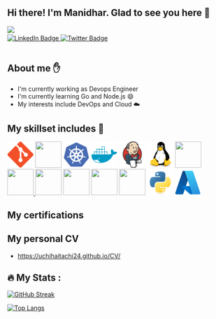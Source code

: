 ## Hi there! I'm Manidhar. Glad to see you here 👋 

<div id="header">
  <img src="https://media.giphy.com/media/M9gbBd9nbDrOTu1Mqx/giphy.gif" width="100"/>
  <div id="badges">
    <a href="https://www.linkedin.com/in/manidhar-anupoju-555726169">
      <img src="https://img.shields.io/badge/LinkedIn-blue?style=for-the-badge&logo=linkedin&logoColor=white" alt="LinkedIn Badge"/>
    </a>
    <a href="https://twitter.com/Manidhar2493">
      <img src="https://img.shields.io/badge/Twitter-blue?style=for-the-badge&logo=twitter&logoColor=white" alt="Twitter Badge"/>
    </a>
  </div>
  <img src="https://komarev.com/ghpvc/?username=manidharanupoju24&style=flat-square&color=blue" alt=""/>
  
</div>

## About me :raised_hand:
  - I'm currently working as Devops Engineer
  - I'm currently learning Go and Node.js 😄
  - My interests include DevOps and Cloud :cloud:
  
 ## My skillset includes :panda_face:
 <a href="https://github.com/uchihaitachi24/uchihaitachi24"><img src="https://github.com/devicons/devicon/blob/master/icons/git/git-original.svg" width="60" height="60"></a> <a href="https://aws.amazon.com/"><img src="https://github.com/gilbarbara/logos/blob/main/logos/aws.svg" width="60" height="60"></a> <a href="https://kubernetes.io/"><img src="https://github.com/devicons/devicon/blob/master/icons/kubernetes/kubernetes-plain.svg" width="60" height="60"></a> <a href="https://www.docker.com/"><img src="https://github.com/devicons/devicon/blob/master/icons/docker/docker-plain.svg" width="60" height="60"></a> <a href="https://www.jenkins.io/"><img src="https://github.com/devicons/devicon/blob/master/icons/jenkins/jenkins-original.svg" width="60" height="60"></a> <a href="https://www.linux.org/"><img src="https://github.com/devicons/devicon/blob/master/icons/linux/linux-original.svg" width="60" height="60"></a> <a href="https://www.java.com/en/"><img src="https://cdn.jsdelivr.net/gh/devicons/devicon/icons/java/java-original.svg" width="60" height="60"></a> <!-- <a href="https://azure.microsoft.com/en-in/"><img src="https://cdn.jsdelivr.net/gh/devicons/devicon/icons/azure/azure-original-wordmark.svg" width="60" height="60"></a> <a href="https://www.python.org/">  <img src="https://cdn.jsdelivr.net/gh/devicons/devicon/icons/python/python-original.svg" width="60" height="60"></a> <img src="https://github.com/gilbarbara/logos/blob/main/logos/kafka.svg" width="60" height="60"> --> <a href="https://helm.sh/"><img src="https://github.com/gilbarbara/logos/blob/main/logos/helm.svg" width="60" height="60"> </a><img src="https://github.com/gilbarbara/logos/blob/main/logos/html-5.svg" width="60" height="60"></a> <img src="https://github.com/gilbarbara/logos/blob/main/logos/css-3.svg" width="60" height="60"></a> <img src="https://github.com/gilbarbara/logos/blob/main/logos/javascript.svg" width="60" height="60"> <img src="https://github.com/gilbarbara/logos/blob/main/logos/nodejs-icon.svg" width="60" height="60"> <img src="https://github.com/devicons/devicon/blob/master/icons/python/python-original.svg" width="60" height="60"> <img src="https://github.com/devicons/devicon/blob/master/icons/azure/azure-original.svg" width="58" height="58" >
 
 ## My certifications 
 <div data-iframe-width="150" data-iframe-height="270" data-share-badge-id="55608cd8-6f30-4d95-9c68-02a8efcbee71" data-share-badge-host="https://www.credly.com"></div><script type="text/javascript" async src="//cdn.credly.com/assets/utilities/embed.js"></script>
 
 <!--
 ## My work experience :computer:
  - Senior Software Engineer at [O.C.Tanner](https://www.octanner.com/)
  - DevOps Engineer at [Infinite Blue](https://infiniteblue.com/)
  - Senior Software Engineer at [Optum Global Solutions](https://www.optum.com/)
--> 
## My personal CV
  - https://uchihaitachi24.github.io/CV/
  

## :fire: My Stats :
[![GitHub Streak](http://github-readme-streak-stats.herokuapp.com?user=manidharanupoju24&theme=dark&background=000000)](https://git.io/streak-stats)

[![Top Langs](https://github-readme-stats.vercel.app/api/top-langs/?username=manidharanupoju24&layout=compact&theme=vision-friendly-dark)](https://github.com/anuraghazra/github-readme-stats)


  
<!--
**uchihaitachi24/uchihaitachi24** is a ✨ _special_ ✨ repository because its `README.md` (this file) appears on your GitHub profile.

Here are some ideas to get you started:

- 🔭 I’m currently working on ...
- 🌱 I’m currently learning ...
- 👯 I’m looking to collaborate on ...
- 🤔 I’m looking for help with ...
- 💬 Ask me about ...
- 📫 How to reach me: ...
- 😄 Pronouns: ...
- ⚡ Fun fact: ...
-->
